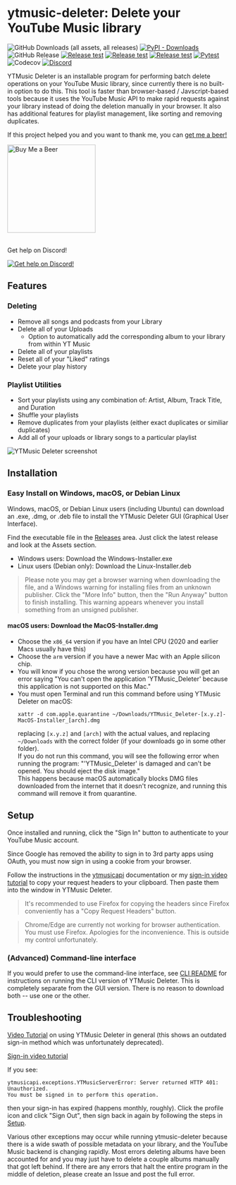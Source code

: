 # ytmusic-deleter: Delete your YouTube Music library
![GitHub Downloads (all assets, all releases)](https://img.shields.io/github/downloads/apastel/ytmusic-deleter/total?label=.exe%20Downloads)
[![PyPI - Downloads](https://img.shields.io/pypi/dm/ytmusic-deleter?logo=pypi&logoColor=yellow&label=PyPI%20Downloads)](https://pypi.org/project/ytmusic-deleter/)
![GitHub Release](https://img.shields.io/github/v/release/apastel/ytmusic-deleter)
[![Release test](https://github.com/apastel/ytmusic-deleter/actions/workflows/build-exe.yml/badge.svg)](https://github.com/apastel/ytmusic-deleter/actions/workflows/build-exe.yml)
[![Release test](https://github.com/apastel/ytmusic-deleter/actions/workflows/build-dmg.yml/badge.svg)](https://github.com/apastel/ytmusic-deleter/actions/workflows/build-dmg.yml)
[![Release test](https://github.com/apastel/ytmusic-deleter/actions/workflows/build-deb.yml/badge.svg)](https://github.com/apastel/ytmusic-deleter/actions/workflows/build-deb.yml)
[![Pytest](https://github.com/apastel/ytmusic-deleter/actions/workflows/pytest.yml/badge.svg)](https://github.com/apastel/ytmusic-deleter/actions/workflows/pytest.yml)
![Codecov](https://img.shields.io/codecov/c/github/apastel/ytmusic-deleter?color=green)
[![Discord](https://img.shields.io/discord/1156973782741827686?logo=discord)](https://discord.gg/M9t5H8njrM)

YTMusic Deleter is an installable program for performing batch delete operations on your YouTube Music library, since
currently there is no built-in option to do this. This tool is faster than browser-based / Javscript-based tools because
it uses the YouTube Music API to make rapid requests against your library instead of doing the deletion manually in your browser.
It also has additional features for playlist management, like sorting and removing duplicates.

If this project helped you and you want to thank me, you can <a href="https://www.buymeacoffee.com/jewbix.cube">get me a beer!</a>

<a href="https://www.buymeacoffee.com/jewbix.cube" target="_blank">
  <img src="https://cdn.buymeacoffee.com/buttons/v2/default-yellow.png" alt="Buy Me a Beer" width="200">
</a>
<br><br>

Get help on Discord!

<a href="https://discord.gg/M9t5H8njrM" target="_blank">
  <img src="https://invidget.switchblade.xyz/M9t5H8njrM" alt="Get help on Discord!">
</a>


Features
--------
### Deleting
* Remove all songs and podcasts from your Library
* Delete all of your Uploads
  * Option to automatically add the corresponding album to your library from within YT Music
* Delete all of your playlists
* Reset all of your "Liked" ratings
* Delete your play history
### Playlist Utilities
* Sort your playlists using any combination of: Artist, Album, Track Title, and Duration
* Shuffle your playlists
* Remove duplicates from your playlists (either exact duplicates or similiar duplicates)
* Add all of your uploads or library songs to a particular playlist

![YTMusic Deleter screenshot](https://i.imgur.com/TVpB6xY.gif)  

## Installation
### Easy Install on Windows, macOS, or Debian Linux
Windows, macOS, or Debian Linux users (including Ubuntu) can download an .exe, .dmg, or .deb file to install the YTMusic Deleter GUI (Graphical User Interface).

Find the executable file in the [Releases](https://github.com/apastel/ytmusic-deleter/releases) area. Just click the latest release and look at the Assets section.  
* Windows users: Download the Windows-Installer.exe
* Linux users (Debian only): Download the Linux-Installer.deb
> Please note you may get a browser warning when downloading the file, and a Windows warning for installing files from an unknown publisher. Click the "More Info" button, then the "Run Anyway" button to finish installing. This warning appears whenever you install something from an unsigned publisher.
#### macOS users: Download the MacOS-Installer.dmg
  * Choose the `x86_64` version if you have an Intel CPU (2020 and earlier Macs usually have this)
  * Choose the `arm` version if you have a newer Mac with an Apple silicon chip.
  * You will know if you chose the wrong version because you will get an error saying "You can't open the application 'YTMusic_Deleter' because this application is not supported on this Mac."
  * You must open Terminal and run this command before using YTMusic Deleter on macOS:
    ```
    xattr -d com.apple.quarantine ~/Downloads/YTMusic_Deleter-[x.y.z]-MacOS-Installer_[arch].dmg
    ```
    replacing `[x.y.z]` and `[arch]` with the actual values, and replacing `~/Downloads` with the correct folder (if your downloads go in some other folder).  
    If you do not run this command, you will see the following error when running the program: "'YTMusic_Deleter' is damaged and can't be opened. You should eject the disk image."  
    This happens because macOS automatically blocks DMG files downloaded from the internet that it doesn't recognize, and running this command will remove it from quarantine.

## Setup
Once installed and running, click the "Sign In" button to authenticate to your YouTube Music account.

Since Google has removed the ability to sign in to 3rd party apps using OAuth, you must now sign in using a cookie from your browser.

Follow the instructions in the [ytmusicapi](https://ytmusicapi.readthedocs.io/en/stable/setup/browser.html#copy-authentication-headers) documentation or my [sign-in video tutorial](https://youtu.be/FZ7gaMTUYN4)
to copy your request headers to your clipboard. Then paste them into the window in YTMusic Deleter.
> It's recommended to use Firefox for copying the headers since Firefox conveniently has a "Copy Request Headers" button.

> Chrome/Edge are currently not working for browser authentication. You must use
Firefox. Apologies for the inconvenience. This is outside my control unfortunately.

### (Advanced) Command-line interface
If you would prefer to use the command-line interface, see [CLI README](ytmusic_deleter/README.md) for instructions on running the CLI version of YTMusic Deleter. This is completely separate from the GUI version. There is no reason to download both -- use one or the other.

## Troubleshooting
[Video Tutorial](https://youtu.be/oV-yLi1AW1c) on using YTMusic Deleter in general (this shows an outdated sign-in method which was unfortunately deprecated).

[Sign-in video tutorial](https://youtu.be/FZ7gaMTUYN4)

If you see:
```
ytmusicapi.exceptions.YTMusicServerError: Server returned HTTP 401: Unauthorized.
You must be signed in to perform this operation.
```
then your sign-in has expired (happens monthly, roughly). Click the profile icon and click "Sign Out", then sign back in
again by following the steps in [Setup](./README.md#setup).

Various other exceptions may occur while running ytmusic-deleter because there is a wide swath of possible metadata on your library, and the YouTube Music backend is changing rapidly. Most errors deleting albums have been accounted for and you may just have to delete a couple albums manually that got left behind. If there are any errors that halt the entire program in the middle of deletion, please create an Issue and post the full error.
